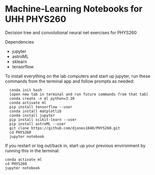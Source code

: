 Machine-Learning Notebooks for UHH PHYS260
==========================================

Decision tree and convolutional neural net exercises for PHYS260

Dependencies
- jupyter
- astroML
- sklearn
- tensorflow

To install everything on the lab computers and start up jupyter, run these commands from the terminal app and follow prompts as needed:

```
  conda init bash
  [open new tab in terminal and run future commands from that tab]
  conda create -n ml python=3.10
  conda activate ml
  pip install tensorflow --user
  conda install matplotlib
  conda install jupyter
  pip install scikit-learn --user
  pip install astroML --user
  git clone https://github.com/djones1040/PHYS260.git
  cd PHYS260
  jupyter notebook
```

If you restart or log out/back in, start up your previous environment by running this in the terminal:
```
conda activate ml
cd PHYS260
jupyter notebook
```
